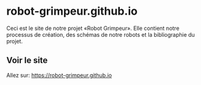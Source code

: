 # robot-grimpeur.github.io

Ceci est le site de notre projet «Robot Grimpeur». Elle contient notre processus de création, des schémas de notre robots et la bibliographie du projet.

## Voir le site

Allez sur: https://robot-grimpeur.github.io